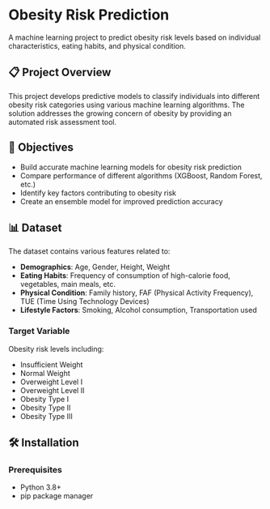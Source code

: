 # Obesity Risk Prediction

A machine learning project to predict obesity risk levels based on individual characteristics, eating habits, and physical condition.

## 📋 Project Overview

This project develops predictive models to classify individuals into different obesity risk categories using various machine learning algorithms. The solution addresses the growing concern of obesity by providing an automated risk assessment tool.

## 🎯 Objectives

- Build accurate machine learning models for obesity risk prediction
- Compare performance of different algorithms (XGBoost, Random Forest, etc.)
- Identify key factors contributing to obesity risk
- Create an ensemble model for improved prediction accuracy

## 📊 Dataset

The dataset contains various features related to:
- **Demographics**: Age, Gender, Height, Weight
- **Eating Habits**: Frequency of consumption of high-calorie food, vegetables, main meals, etc.
- **Physical Condition**: Family history, FAF (Physical Activity Frequency), TUE (Time Using Technology Devices)
- **Lifestyle Factors**: Smoking, Alcohol consumption, Transportation used

### Target Variable
Obesity risk levels including:
- Insufficient Weight
- Normal Weight
- Overweight Level I
- Overweight Level II
- Obesity Type I
- Obesity Type II
- Obesity Type III

## 🛠️ Installation

### Prerequisites
- Python 3.8+
- pip package manager

